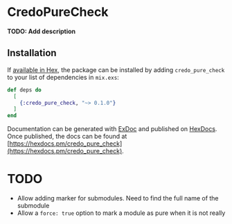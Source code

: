 # CredoPureCheck

**TODO: Add description**

## Installation

If [available in Hex](https://hex.pm/docs/publish), the package can be installed
by adding `credo_pure_check` to your list of dependencies in `mix.exs`:

```elixir
def deps do
  [
    {:credo_pure_check, "~> 0.1.0"}
  ]
end
```

Documentation can be generated with [ExDoc](https://github.com/elixir-lang/ex_doc)
and published on [HexDocs](https://hexdocs.pm). Once published, the docs can
be found at [https://hexdocs.pm/credo_pure_check](https://hexdocs.pm/credo_pure_check).

# TODO

* Allow adding marker for submodules.  Need to find the full name of the submodule
* Allow a `force: true` option to mark a module as pure when it is not really